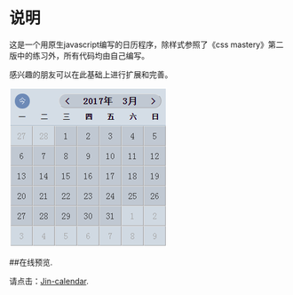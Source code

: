 说明
===

这是一个用原生javascript编写的日历程序，除样式参照了《css mastery》第二版中的练习外，所有代码均由自己编写。

感兴趣的朋友可以在此基础上进行扩展和完善。

<img src="img/Jin-calendar.png">

##在线预览.

请点击：[Jin-calendar](https://ljy1017010.github.io/Jin-calendar/).

